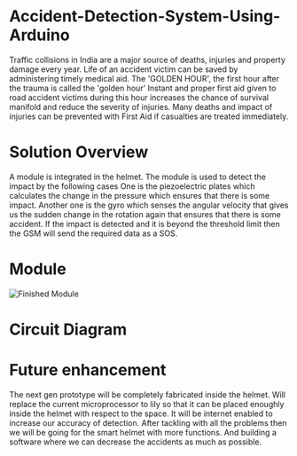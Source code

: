 # Accident-Detection-System-Using-Arduino
Traffic collisions in India are a major source of deaths, injuries and property damage every year.
Life of an accident victim can be saved by administering timely medical aid. The 'GOLDEN HOUR', the first hour after the trauma is called the 'golden hour' Instant and proper first aid given to road accident victims during this hour increases the chance of survival manifold and reduce the severity of injuries. Many deaths and impact of injuries can be prevented with First Aid if casualties are treated immediately.
# Solution Overview
A module is integrated in the helmet.
The module is used to detect the impact by the following cases
One is the piezoelectric plates which calculates the change in the pressure which ensures that there is some impact.
Another one is the gyro which senses the angular velocity that gives us the sudden change in the rotation again that ensures that there is some accident.
If the impact is detected and it is beyond the threshold limit then the GSM will send the required data as a SOS.
# Module
![Finished Module](https://user-images.githubusercontent.com/52269169/211181527-edeeb644-4ae4-423b-ab26-1aac0009f51c.jpeg)
# Circuit Diagram

# Future enhancement
The next gen prototype will be completely fabricated inside the helmet.
Will replace the current microprocessor to lily so that it can be placed enoughly inside the helmet with respect to the space.
It will be internet enabled to increase our accuracy of detection.
After tackling  with all the problems then we will be going for the smart helmet with more functions. 
And building a software where we can decrease the accidents as much as possible.
